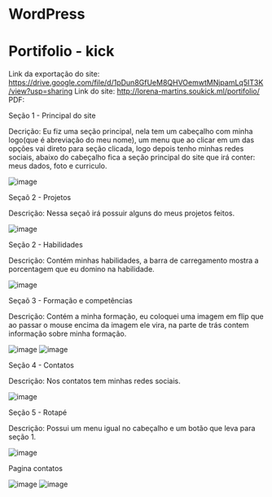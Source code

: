 # WordPress

# Portifolio - kick

Link da exportação do site: https://drive.google.com/file/d/1pDun8GfUeM8QHVOemwtMNjpamLq5IT3K/view?usp=sharing
Link do site: http://lorena-martins.soukick.ml/portifolio/
PDF: 

Seção 1 - Principal do site 

Decrição: Eu fiz uma seção principal, nela tem um cabeçalho com minha logo(que é abreviação do meu nome), um menu que ao clicar em um das opções vai direto para seção clicada, logo depois tenho minhas redes sociais, abaixo do cabeçalho fica a seção principal do site que irá conter: meus dados, foto e curriculo.

![image](https://user-images.githubusercontent.com/89862269/146687476-eb4e5f23-9969-4914-8cee-75d8cbbd0ce9.png)


Seçaõ 2 - Projetos

Descrição: Nessa seçaõ irá possuir alguns do meus projetos feitos.

![image](https://user-images.githubusercontent.com/89862269/146687525-5bf28661-1f2b-42de-b72a-d7c8cbdb5abb.png)


Seção 2 - Habilidades

Descrição: Contém minhas habilidades, a barra de carregamento mostra a porcentagem que eu domino na habilidade.

![image](https://user-images.githubusercontent.com/89862269/146687567-cfe80327-ba93-4d4a-95a8-837c4d40e039.png)

Seçaõ 3 - Formação e competências

Descrição: Contém a minha formação, eu coloquei uma imagem em flip que ao passar o mouse encima da imagem ele vira, na parte de trás contem informação sobre minha formação.

![image](https://user-images.githubusercontent.com/89862269/146687672-b6e246b5-4611-44fb-8531-bf39c02e8e63.png)
![image](https://user-images.githubusercontent.com/89862269/146687704-bae79e0c-fe8d-4db9-8b93-e9683798f302.png)


Seção 4 - Contatos

Descrição: Nos contatos tem minhas redes sociais.

![image](https://user-images.githubusercontent.com/89862269/146687724-89303a93-c7f2-41b9-ab46-e2cc470d316a.png)


Seção 5 - Rotapé

Descrição: Possui um menu igual no cabeçalho e um botão que leva para seção 1.

![image](https://user-images.githubusercontent.com/89862269/146687781-c6b02f2b-f886-4d47-a2a6-8cabeea09fd4.png)

Pagina contatos

![image](https://user-images.githubusercontent.com/89862269/146425191-66d75a3e-61f5-4b81-ac30-64b230f42f5b.png)
![image](https://user-images.githubusercontent.com/89862269/146425286-9e381fb9-c0ca-47fd-bf95-0695a1308f5d.png)



